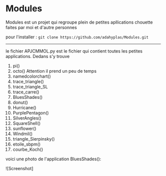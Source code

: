 # Modules

Modules est un projet qui regroupe plein de petites apllications chouette faites par moi et d'autre personnes

pour l'installer : `git clone https://github.com/adahyplas/Modules.git`

-------------------------------

le fichier APJCMMOL.py est le fichier qui contient toutes les petites applications. Dedans s'y trouve
  
  1. pi()
  2. octo() Attention il prend un peu de temps
  3. namedcolorchart()
  4. trace_triangle()
  5. trace_triangle_SL
  6. trace_carre()
  7. BluesShades()
  8. donut()
  9. Hurricane()
  10. PurplePentagon()
  11. SilverAngles()
  12. SquareShell()
  13. sunflower()
  14. Windmil()
  15. triangle_Sierpinsky()
  16. etoile_sbpm()
  15. courbe_Koch()

voici une photo de l'application BluesShades():

![Screenshot]
